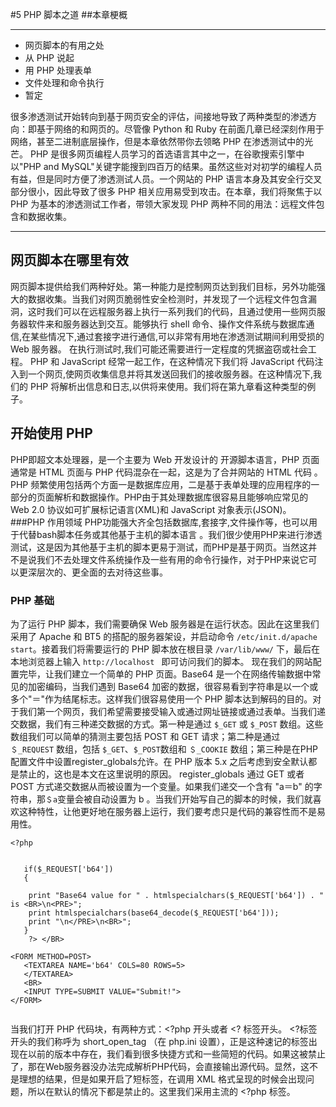 ﻿#5 PHP 脚本之道
##本章梗概
***
+ 网页脚本的有用之处
+ 从 PHP 说起
+ 用 PHP 处理表单
+ 文件处理和命令执行
+ 暂定


很多渗透测试开始转向到基于网页安全的评估，间接地导致了两种类型的渗透方向：即基于网络的和网页的。尽管像 Python 和 Ruby 在前面几章已经深刻作用于网络，甚至二进制底层操作，但是本章依然带你去领略 PHP 在渗透测试中的光芒。
PHP 是很多网页编程人员学习的首选语言其中之一，在谷歌搜索引擎中以"PHP and MySQL"关键字能搜到四百万的结果。虽然这些对对初学的编程人员有益，但是同时方便了渗透测试人员。一个网站的 PHP 语言本身及其安全行交叉部分很小，因此导致了很多 PHP 相关应用易受到攻击。在本章，我们将聚焦于以 PHP 为基本的渗透测试工作者，带领大家发现 PHP 两种不同的用法：远程文件包含和数据收集。

- - -
## 网页脚本在哪里有效
网页脚本提供给我们两种好处。第一种能力是控制网页达到我们目标，另外功能强大的数据收集。当我们对网页脆弱性安全检测时，并发现了一个远程文件包含漏洞，这时我们可以在远程服务器上执行一系列我们的代码，且通过使用一些网页服务器软件来和服务器达到交互。能够执行 shell 命令、操作文件系统与数据库通信,在某些情况下,通过套接字进行通信,可以非常有用地在渗透测试期间利用受损的 Web 服务器。
    在执行测试时,我们可能还需要进行一定程度的凭据盗窃或社会工程。 PHP 和 JavaScript 经常一起工作，在这种情况下我们将 JavaScript 代码注入到一个网页,使网页收集信息并将其发送回我们的接收服务器。在这种情况下,我们的 PHP 将解析出信息和日志,以供将来使用。我们将在第九章看这种类型的例子。


## 开始使用 PHP
PHP即超文本处理器，是一个主要为 Web 开发设计的 开源脚本语言，PHP 页面通常是 HTML 页面与 PHP 代码混杂在一起，这是为了合并网站的 HTML 代码 。PHP 频繁使用包括两个方面一是数据库应用，二是基于表单处理的应用程序的一部分的页面解析和数据操作。PHP由于其处理数据库很容易且能够响应常见的 Web 2.0 协议如可扩展标记语言(XML)和 JavaScript 对象表示(JSON)。
###PHP 作用领域
PHP功能强大齐全包括数据库,套接字,文件操作等，也可以用于代替bash脚本任务或其他基于主机的脚本语言 。我们很少使用PHP来进行渗透测试，这是因为其他基于主机的脚本更易于测试，而PHP是基于网页。当然这并不是说我们不去处理文件系统操作及一些有用的命令行操作，对于PHP来说它可以更深层次的、更全面的去对待这些事。

### PHP 基础
为了运行 PHP 脚本，我们需要确保 Web 服务器是在运行状态。因此在这里我们采用了 Apache 和 BT5 的搭配的服务器架设，并启动命令 `/etc/init.d/apache start`。接着我们将需要运行的 PHP 脚本放在根目录 `/var/lib/www/` 下，最后在本地浏览器上输入 `http://localhost ` 即可访问我们的脚本。
现在我们的网站配置完毕，让我们建立一个简单的 PHP 页面。Base64 是一个在网络传输数据中常见的加密编码，当我们遇到 Base64 加密的数据，很容易看到字符串是以一个或多个"＝"作为结尾标志。这样我们很容易使用一个 PHP 脚本达到解码的目的。对于我们第一个网页，我们希望需要接受输入或通过网址链接或通过表单。当我们递交数据，我们有三种递交数据的方式。第一种是通过 `$_GET` 或 `$_POST` 数组。这些数组我们可以简单的猜测主要包括 POST 和 GET 请求；第二种是通过 `＄_REQUEST` 数组，包括 `$_GET`、`$_POST`数组和 `＄_COOKIE` 数组；第三种是在PHP配置文件中设置register_globals允许。在 PHP 版本 5.x 之后考虑到安全默认都是禁止的，这也是本文在这里说明的原因。   register_globals 通过 GET 或者 POST 方式递交数据从而被设置为一个变量。如果我们递交一个含有 "a＝b" 的字符串，那`＄a`变量会被自动设置为 b 。当我们开始写自己的脚本的时候，我们就喜欢这种特性，让他更好地在服务器上运行，我们要考虑只是代码的兼容性而不是易用性。
```
<?php


   if($_REQUEST['b64'])
   {

    print "Base64 value for " . htmlspecialchars($_REQUEST['b64']) . " is <BR>\n<PRE>";
    print htmlspecialchars(base64_decode($_REQUEST['b64']));
    print "\n</PRE>\n<BR>";
   }
    ?> </BR>
    
<FORM METHOD=POST>
   <TEXTAREA NAME='b64' COLS=80 ROWS=5>
   </TEXTAREA>
   <BR>
   <INPUT TYPE=SUBMIT VALUE="Submit!">
</FORM>


```
当我们打开 PHP 代码块，有两种方式：<?php 开头或者 <? 标签开头。 <?标签开头的我们称呼为 short_open_tag （在 php.ini 设置），正是这种速记的标签出现在以前的版本中存在，我们看到很多快捷方式和一些简短的代码。如果这被禁止了，那在Web服务器没办法完成解析PHP代码，会直接输出源代码。显然，这不是理想的结果，但是如果开启了短标签，在调用 XML 格式呈现的时候会出现问题，所以在默认的情况下都是禁止的。这里我们采用主流的 <?php 标签。

